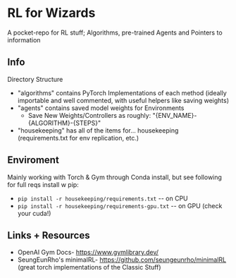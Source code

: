 # RL for Wizards

A pocket-repo for RL stuff; Algorithms, pre-trained Agents and Pointers to information


## Info
Directory Structure
- "algorithms" contains PyTorch Implementations of each method (ideally importable and well commented, with useful helpers like saving weights)
- "agents" contains saved model weights for Environments 
  - Save New Weights/Controllers as roughly: "{ENV_NAME}-{ALGORITHM}-{STEPS}"
- "housekeeping" has all of the items for... housekeeping (requirements.txt for env replication, etc.)


## Enviroment
Mainly working with Torch & Gym through Conda install, but see following for full reqs install w pip:
- `pip install -r housekeeping/requirements.txt` -- on CPU
- `pip install -r housekeeping/requirements-gpu.txt` -- on GPU (check your cuda!)


## Links + Resources
- OpenAI Gym Docs- https://www.gymlibrary.dev/
- SeungEunRho's minimalRL- https://github.com/seungeunrho/minimalRL (great torch implementations of the Classic Stuff)



